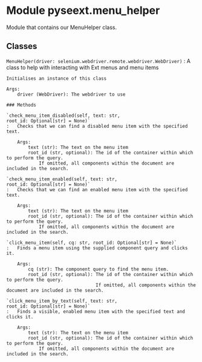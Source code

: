 Module pyseext.menu_helper
==========================
Module that contains our MenuHelper class.

Classes
-------

`MenuHelper(driver: selenium.webdriver.remote.webdriver.WebDriver)`
:   A class to help with interacting with Ext menus and menu items
        
    
    Initialises an instance of this class
    
    Args:
        driver (WebDriver): The webdriver to use

    ### Methods

    `check_menu_item_disabled(self, text: str, root_id: Optional[str] = None)`
    :   Checks that we can find a disabled menu item with the specified text.
        
        Args:
            text (str): The text on the menu item
            root_id (str, optional): The id of the container within which to perform the query.
                If omitted, all components within the document are included in the search.

    `check_menu_item_enabled(self, text: str, root_id: Optional[str] = None)`
    :   Checks that we can find an enabled menu item with the specified text.
        
        Args:
            text (str): The text on the menu item
            root_id (str, optional): The id of the container within which to perform the query.
                If omitted, all components within the document are included in the search.

    `click_menu_item(self, cq: str, root_id: Optional[str] = None)`
    :   Finds a menu item using the supplied component query and clicks it.
        
        Args:
            cq (str): The component query to find the menu item.
            root_id (str, optional): The id of the container within which to perform the query.
                                     If omitted, all components within the document are included in the search.

    `click_menu_item_by_text(self, text: str, root_id: Optional[str] = None)`
    :   Finds a visible, enabled menu item with the specified text and clicks it.
        
        Args:
            text (str): The text on the menu item
            root_id (str, optional): The id of the container within which to perform the query.
                If omitted, all components within the document are included in the search.